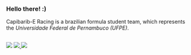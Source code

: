 ### Hello there! :) 

Capibarib-E Racing is a brazilian formula student team, which represents the _Universidade Federal de Pernambuco (UFPE)_. 
##

<div>
  <a href="https://www.instagram.com/capibariberacing/" target="_blank"><img src="https://img.shields.io/badge/Instagram-E4405F?style=for-the-badge&logo=instagram&logoColor=white" target="_blank"></a>
  <a href="https://www.linkedin.com/company/capibaribe-racing/" target="_blank"><img src="https://img.shields.io/badge/LinkedIn-0077B5?style=for-the-badge&logo=linkedin&logoColor=white" target="_blank">
  <a href="https://twitter.com/capibarib_E" target="_blank"><img src="https://img.shields.io/badge/Twitter-1DA1F2?style=for-the-badge&logo=twitter&logoColor=white" target="_blank"></a>
</div>
<div>
  <a href="https://dribbble.com/shots/2071690-Formula-One/attachments/9117753?mode=media"><img src=""></a>
</div>


